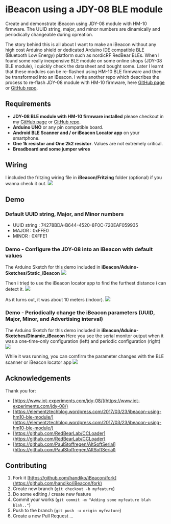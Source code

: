 # iBeacon using a JDY-08 BLE module
Create and demonstrate iBeacon using JDY-08 module with HM-10 firmware.
The UUID string, major, and minor numbers are dinamically and periodically changeable during opreation.

The story behind this is all about I want to make an iBeacon without any high cost Arduino shield or dedicated Arduino IDE compatible BLE (Bluetooth Low Energy) platform such as nordicRF RedBear BLEs. When I found some really inexpensive BLE module on some online shops (JDY-08 BLE module), i quickly check the datasheet and bought some. Later I learnt that these modules can be re-flashed using HM-10 BLE firmware and then be transformed into an iBeacon. I write another repo which describes the process to re-flash JDY-08 module with HM-10 firmware, here [GitHub page](https://handiko.github.io/JDY-08-Reflash/) or [GitHub repo](https://github.com/handiko/JDY-08-Reflash).

## Requirements
* **JDY-08 BLE module with HM-10 firmware installed** please checkout in my [GitHub page](https://handiko.github.io/JDY-08-Reflash/) or [GitHub repo](https://github.com/handiko/JDY-08-Reflash).
* **Arduino UNO** or any pin compatible board.
* **Android BLE Scanner and / or iBeacon Locator app** on your smartphone.
* **One 1k resistor and One 2k2 resistor**. Values are not extremely critical.
* **Breadboard and some jumper wires**

## Wiring
I included the fritzing wiring file in **iBeacon/Fritzing** folder (optional) if you wanna check it out.
![](./wiring.png)

## Demo
### Default UUID string, Major, and Minor numbers
* UUID string : 74278BDA-B644-4520-8F0C-720EAF059935
* MAJOR       : 0xFFE0
* MINOR       : 0XFFE1

### Demo - Configure the JDY-08 into an iBeacon with default values
The Arduino Sketch for this demo included in **iBeacon/Aduino-Sketches/Static_iBeacon**
![](./static1.png)

Then i tried to use the iBeacon locator app to find the furthest distance i can detect it.
![](./static2.png)

As it turns out, it was about 10 meters (indoor).
![](./static3.png)

### Demo - Periodically change the iBeacon parameters (UUID, Major, Minor, and Advertising interval)
The Arduino Sketch for this demo included in **iBeacon/Aduino-Sketches/Dinamic_iBeacon**
Here you see the serial monitor output when it was a one-time-only configuration (left) and periodic configuration (right)
![](./serial.png)

While it was running, you can comfirm the parameter changes with the BLE scanner or iBeacon locator app
![](./dinamic1.png)

## Acknowledgements
Thank you for:
* [https://www.iot-experiments.com/jdy-08/](https://www.iot-experiments.com/jdy-08/)
* [https://elementztechblog.wordpress.com/2017/03/23/ibeacon-using-hm10-ble-module/](https://elementztechblog.wordpress.com/2017/03/23/ibeacon-using-hm10-ble-module/)
* [https://github.com/RedBearLab/CCLoader](https://github.com/RedBearLab/CCLoader)
* [https://github.com/PaulStoffregen/AltSoftSerial](https://github.com/PaulStoffregen/AltSoftSerial)

## Contributing
1. Fork it [https://github.com/handiko/iBeacon/fork](https://github.com/handiko/iBeacon/fork)
2. Create new branch (`git checkout -b myfeature`)
3. Do some editing / create new feature
4. Commit your works (`git commit -m "Adding some myfeature blah blah.."`)
5. Push to the branch (`git push -u origin myfeature`)
6. Create a new Pull Request
...
